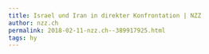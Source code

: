 ```yaml
---
title: Israel und Iran in direkter Konfrontation | NZZ
author: nzz.ch
permalink: 2018-02-11-nzz.ch--389917925.html
tags: hy
---
```


